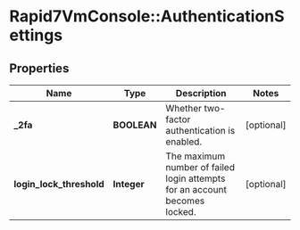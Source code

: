 # Rapid7VmConsole::AuthenticationSettings

## Properties
Name | Type | Description | Notes
------------ | ------------- | ------------- | -------------
**_2fa** | **BOOLEAN** | Whether two-factor authentication is enabled. | [optional] 
**login_lock_threshold** | **Integer** | The maximum number of failed login attempts for an account becomes locked. | [optional] 


